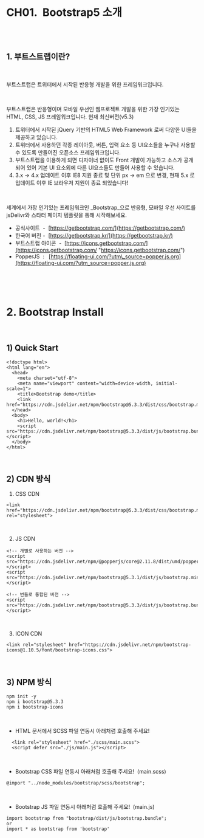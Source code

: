 # CH01.  Bootstrap5 소개

<br>
<br>

## 1\. 부트스트랩이란?  

<br>

부트스트랩은 트위터에서 시작된 반응형 개발을 위한 프레임워크입니다.

<br>

부트스트랩은 반응형이며 모바일 우선인 웹프로젝트 개발을 위한 가장 인기있는 HTML, CSS, JS 프레임워크입니다. 현재 최신버전(v5.3)

1. 트위터에서 시작된 jQuery 기반의 HTML5 Web Framework 로써 다양한 UI들을 제공하고 있습니다.
2. 트위터에서 사용하던 각종 레이아웃, 버튼, 입력 요소 등 UI요소들을 누구나 사용할 수 있도록 만들어진 오픈소스 프레임워크입니다.
3. 부트스트랩을 이용하게 되면 디자이너 없이도 Front 개발이 가능하고 소스가 공개되어 있어 기본 UI 요소외에 다른 UI요소들도 만들어 사용할 수 있습니다.
4. 3.x -> 4.x 업데이트 이후 IE8 지원 종료 및 단위 px -> em 으로 변경, 현재 5.x 로 업데이트 이후 IE 브라우저 지원이 종료 되었습니다!

<br>

세계에서 가장 인기있는 프레임워크인 _Bootstrap_으로 반응형, 모바일 우선 사이트를 jsDelivr와 스타터 페이지 템플릿을 통해 시작해보세요.

  

- 공식사이트  -  [https://getbootstrap.com/](https://getbootstrap.com/)
- 한국어 버전 -  [https://getbootstrap.kr/](https://getbootstrap.kr/)
- 부트스트랩 아이콘  -  [https://icons.getbootstrap.com/](https://icons.getbootstrap.com/ "https://icons.getbootstrap.com/")
- PopperJS  :   [https://floating-ui.com/?utm\_source=popper.js.org](https://floating-ui.com/?utm_source=popper.js.org)

  
<br>
<br>  
<br>

# 2. Bootstrap Install

<br>

## 1) Quick Start  

```
<!doctype html>
<html lang="en">
  <head>
    <meta charset="utf-8">
    <meta name="viewport" content="width=device-width, initial-scale=1">
    <title>Bootstrap demo</title>
    <link href="https://cdn.jsdelivr.net/npm/bootstrap@5.3.3/dist/css/bootstrap.min.css">
  </head>
  <body>
    <h1>Hello, world!</h1>
    <script src="https://cdn.jsdelivr.net/npm/bootstrap@5.3.3/dist/js/bootstrap.bundle.min.js"></script>
  </body>
</html>
```

<br>   

## 2) CDN 방식

1. CSS CDN  

```
<link href="https://cdn.jsdelivr.net/npm/bootstrap@5.3.3/dist/css/bootstrap.min.css" rel="stylesheet">
```

<br>

2. JS CDN  

```
<!-- 개별로 사용하는 버전 -->
<script src="https://cdn.jsdelivr.net/npm/@popperjs/core@2.11.8/dist/umd/popper.min.js"></script>
<script src="https://cdn.jsdelivr.net/npm/bootstrap@5.3.1/dist/js/bootstrap.min.js"></script>

<!-- 번들로 통합된 버전 -->
<script src="https://cdn.jsdelivr.net/npm/bootstrap@5.3.3/dist/js/bootstrap.bundle.min.js"></script>
```

<br>

3. ICON CDN 

```
<link rel="stylesheet" href="https://cdn.jsdelivr.net/npm/bootstrap-icons@1.10.5/font/bootstrap-icons.css">
```

<br>

## 3) NPM 방식  

```
npm init -y
npm i bootstrap@5.3.3
npm i bootstrap-icons
```

<br>

- HTML 문서에서 SCSS 파일 연동시 아래처럼 호출해 주세요! 

```
  <link rel="stylesheet" href="./scss/main.scss">
  <script defer src="./js/main.js"></script>
```

<br>

- Bootstrap CSS 파일 연동시 아래처럼 호출해 주세요!  (main.scss)

```
@import "../node_modules/bootstrap/scss/bootstrap";
```

<br>

- Bootstrap JS 파일 연동시 아래처럼 호출해 주세요!  (main.js)

```
import bootstrap from "bootstrap/dist/js/bootstrap.bundle";  
or
import * as bootstrap from 'bootstrap'
```